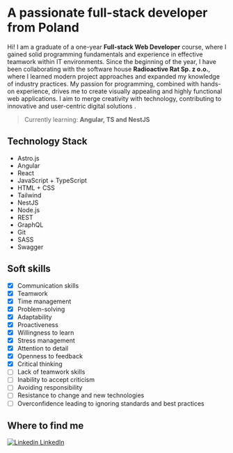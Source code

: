 # A passionate full-stack developer from Poland

Hi! I am a graduate of a one-year **Full-stack Web Developer** course, where I gained solid programming fundamentals and experience in effective teamwork within IT environments. Since the beginning of the year, I have been collaborating with the software house **Radioactive Rat Sp. z o.o.**, where I learned modern project approaches and expanded my knowledge of industry practices. My passion for programming, combined with hands-on experience, drives me to create visually appealing and highly functional web applications. I aim to merge creativity with technology, contributing to innovative and user-centric digital solutions .

> Currently learning: **Angular, TS and NestJS**


## Technology Stack

* Astro.js
* Angular
* React
* JavaScript + TypeScript
* HTML + CSS
* Tailwind
* NestJS
* Node.js
* REST
* GraphQL
* Git
* SASS
* Swagger

## Soft skills

 - [x] Communication skills
 - [x] Teamwork
 - [x] Time management
 - [x] Problem-solving
 - [x] Adaptability
 - [x] Proactiveness
 - [x] Willingness to learn
 - [x] Stress management
 - [x] Attention to detail
 - [x] Openness to feedback
 - [x] Critical thinking
 - [ ] Lack of teamwork skills
 - [ ] Inability to accept criticism
 - [ ] Avoiding responsibility 
 - [ ] Resistance to change and new technologies
 - [ ] Overconfidence leading to ignoring standards and best practices

## Where to find me

[![Linkedin](https://i.sstatic.net/gVE0j.png) LinkedIn](https://www.linkedin.com/in/trocu)
